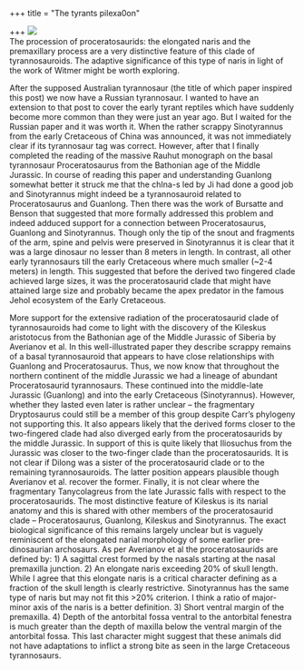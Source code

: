 +++
title = "The tyrants pilexa0on"

+++
[![](https://i2.wp.com/lh4.ggpht.com/_hjuA1bE0hBw/S7NwjwDJMtI/AAAAAAAABX8/1nal_2mZIkg/s400/proceratosaurids.jpg)](http://picasaweb.google.com/lh/photo/5BW1d2zybzU738jnmtsiSw?feat=embedwebsite)  
The procession of proceratosaurids: the elongated naris and the
premaxillary process are a very distinctive feature of this clade of
tyrannosauroids. The adaptive significance of this type of naris in
light of the work of Witmer might be worth exploring.

After the supposed Australian tyrannosaur (the title of which paper
inspired this post) we now have a Russian tyrannosaur. I wanted to have
an extension to that post to cover the early tyrant reptiles which have
suddenly become more common than they were just an year ago. But I
waited for the Russian paper and it was worth it. When the rather
scrappy Sinotyrannus from the early Cretaceous of China was announced,
it was not immediately clear if its tyrannosaur tag was correct.
However, after that I finally completed the reading of the massive
Rauhut monograph on the basal tyrannosaur Proceratosaurus from the
Bathonian age of the Middle Jurassic. In course of reading this paper
and understanding Guanlong somewhat better it struck me that the chIna-s
led by Ji had done a good job and Sinotyrannus might indeed be a
tyrannosauroid related to Proceratosaurus and Guanlong. Then there was
the work of Bursatte and Benson that suggested that more formally
addressed this problem and indeed adduced support for a connection
between Proceratosaurus, Guanlong and Sinotyrannus. Though only the tip
of the snout and fragments of the arm, spine and pelvis were preserved
in Sinotyrannus it is clear that it was a large dinosaur no lesser than
8 meters in length. In contrast, all other early tyrannosaurs till the
early Cretaceous where much smaller (\~2-4 meters) in length. This
suggested that before the derived two fingered clade achieved large
sizes, it was the proceratosaurid clade that might have attained large
size and probably became the apex predator in the famous Jehol ecosystem
of the Early Cretaceous.

More support for the extensive radiation of the proceratosaurid clade of
tyrannosauroids had come to light with the discovery of the Kileskus
aristotocus from the Bathonian age of the Middle Jurassic of Siberia by
Averianov et al. In this well-illustrated paper they describe scrappy
remains of a basal tyrannosauroid that appears to have close
relationships with Guanlong and Proceratosaurus. Thus, we now know that
throughout the northern continent of the middle Jurassic we had a
lineage of abundant Proceratosaurid tyrannosaurs. These continued into
the middle-late Jurassic (Guanlong) and into the early Cretaceous
(Sinotyrannus). However, whether they lasted even later is rather
unclear – the fragmentary Dryptosaurus could still be a member of this
group despite Carr’s phylogeny not supporting this. It also appears
likely that the derived forms closer to the two-fingered clade had also
diverged early from the proceratosaurids by the middle Jurassic. In
support of this is quite likely that Iliosuchus from the Jurassic was
closer to the two-finger clade than the proceratosaurids. It is not
clear if Dilong was a sister of the proceratosaurid clade or to the
remaining tyrannosauroids. The latter position appears plausible though
Averianov et al. recover the former. Finally, it is not clear where the
fragmentary Tanycolagreus from the late Jurassic falls with respect to
the proceratosaurids. The most distinctive feature of Kileskus is its
narial anatomy and this is shared with other members of the
proceratosaurid clade – Proceratosaurus, Guanlong, Kileskus and
Sinotyrannus. The exact biological significance of this remains largely
unclear but is vaguely reminiscent of the elongated narial morphology of
some earlier pre-dinosaurian archosaurs. As per Averianov et al the
proceratosaurids are defined by: 1) A sagittal crest formed by the
nasals starting at the nasal premaxilla junction. 2) An elongate naris
exceeding 20% of skull length. While I agree that this elongate naris is
a critical character defining as a fraction of the skull length is
clearly restrictive. Sinotyrannus has the same type of naris but may not
fit this \>20% criterion. I think a ratio of major-minor axis of the
naris is a better definition. 3) Short ventral margin of the premaxilla.
4) Depth of the antorbital fossa ventral to the antorbital fenestra is
much greater than the depth of maxilla below the ventral margin of the
antorbital fossa. This last character might suggest that these animals
did not have adaptations to inflict a strong bite as seen in the large
Cretaceous tyrannosaurs.
